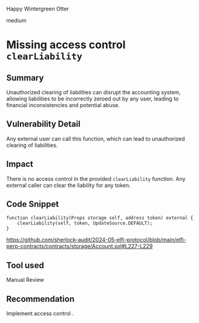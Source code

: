 Happy Wintergreen Otter

medium

# Missing access control `clearLiability`

## Summary
Unauthorized clearing of liabilities can disrupt the accounting system, allowing liabilities to be incorrectly zeroed out by any user, leading to financial inconsistencies and potential abuse.
## Vulnerability Detail
 Any external user can call this function, which can lead to unauthorized clearing of liabilities. 
## Impact
There is no access control in the provided `clearLiability` function. Any external caller can clear the liability for any token.
## Code Snippet
    function clearLiability(Props storage self, address token) external {
        clearLiability(self, token, UpdateSource.DEFAULT);
    }

https://github.com/sherlock-audit/2024-05-elfi-protocol/blob/main/elfi-perp-contracts/contracts/storage/Account.sol#L227-L229
## Tool used

Manual Review

## Recommendation
Implement access control .